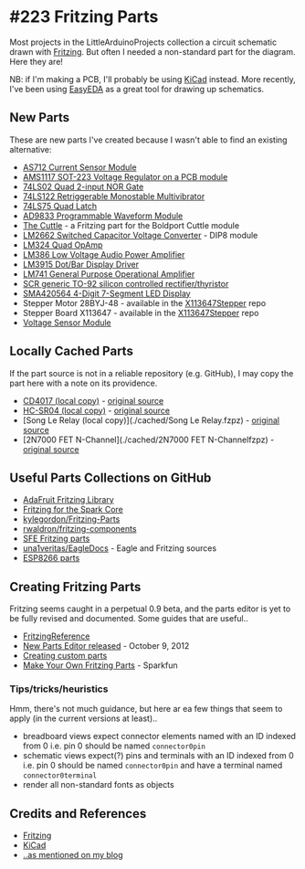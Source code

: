 # #223 Fritzing Parts

Most projects in the LittleArduinoProjects collection a circuit schematic drawn with [Fritzing](http://fritzing.org/home/).
But often I needed a non-standard part for the diagram. Here they are!

NB: if I'm making a PCB, I'll probably be using [KiCad](http://kicad-pcb.org/) instead.
More recently, I've been using [EasyEDA](https://easyeda.com) as a great tool for drawing up schematics.

## New Parts

These are new parts I've created because I wasn't able to find an existing alternative:

* [AS712 Current Sensor Module](./AS712CurrentSensorModule)
* [AMS1117 SOT-223 Voltage Regulator on a PCB module](./AMS1117)
* [74LS02 Quad 2-input NOR Gate](./74LS02)
* [74LS122 Retriggerable Monostable Multivibrator](./74LS122)
* [74LS75 Quad Latch](./74LS75)
* [AD9833 Programmable Waveform Module](./AD9833_Module)
* [The Cuttle](./TheCuttle) - a Fritzing part for the Boldport Cuttle module
* [LM2662 Switched Capacitor Voltage Converter](./LM2662) - DIP8 module
* [LM324 Quad OpAmp](./LM324)
* [LM386 Low Voltage Audio Power Amplifier](./LM386)
* [LM3915 Dot/Bar Display Driver](./LM3915)
* [LM741 General Purpose Operational Amplifier](./LM741)
* [SCR generic TO-92 silicon controlled rectifier/thyristor](./SCR)
* [SMA420564 4-Digit 7-Segment LED Display](./SMA420564)
* Stepper Motor 28BYJ-48 - available in the [X113647Stepper](https://github.com/tardate/X113647Stepper) repo
* Stepper Board X113647 - available in the [X113647Stepper](https://github.com/tardate/X113647Stepper) repo
* [Voltage Sensor Module](./VoltageSensorModule)


## Locally Cached Parts

If the part source is not in a reliable repository (e.g. GitHub), I may copy the part here with a note on its providence.

* [CD4017 (local copy)](./cached/CD4017.fzpz) - [original source](https://code.google.com/p/fritzing/issues/detail?id=875#c526)
* [HC-SR04 (local copy)](./cached/HC-SR04.fzpz) - [original source](http://fritzing.org/projects/hc-sr04-project)
* [Song Le Relay (local copy)](./cached/Song Le Relay.fzpz) - [original source](https://code.google.com/p/fritzing/issues/detail?id=2389)
* [2N7000 FET N-Channel](./cached/2N7000 FET N-Channelfzpz) - [original source](https://github.com/kylegordon/Fritzing-Parts)


## Useful Parts Collections on GitHub

* [AdaFruit Fritzing Library](https://github.com/adafruit/Fritzing-Library)
* [Fritzing for the Spark Core](https://github.com/technobly/SparkCore-Fritzing)
* [kylegordon/Fritzing-Parts](https://github.com/kylegordon/Fritzing-Parts)
* [rwaldron/fritzing-components](https://github.com/rwaldron/fritzing-components)
* [SFE Fritzing parts](https://github.com/sparkfun/Fritzing_Parts)
* [una1veritas/EagleDocs](https://github.com/una1veritas/EagleDocs) - Eagle and Fritzing sources
* [ESP8266 parts](https://github.com/ydonnelly/ESP8266_fritzing)


## Creating Fritzing Parts

Fritzing seems caught in a perpetual 0.9 beta, and the parts editor is yet to be fully revised and documented. Some guides that are useful..

* [FritzingReference](http://fritzing.org/learning/full_reference)
* [New Parts Editor released](http://blog.fritzing.org/2012/10/09/new-parts-editor-released/) - October 9, 2012
* [Creating custom parts](http://fritzing.org/learning/tutorials/creating-custom-parts/)
* [Make Your Own Fritzing Parts](https://learn.sparkfun.com/tutorials/make-your-own-fritzing-parts) - Sparkfun

### Tips/tricks/heuristics

Hmm, there's not much guidance, but here ar ea few things that seem to apply (in the current versions at least)..

* breadboard views expect connector elements named with an ID indexed from 0 i.e. pin 0 should be named `connector0pin`
* schematic views expect(?) pins and terminals with an ID indexed from 0 i.e. pin 0 should be named `connector0pin` and have a terminal named `connector0terminal`
* render all non-standard fonts as objects


## Credits and References
* [Fritzing](http://fritzing.org/home/)
* [KiCad](http://kicad-pcb.org/)
* [..as mentioned on my blog](http://blog.tardate.com/2017/01/littlearduinoprojects223-fritzing-the-boldport-cuttle.html)

